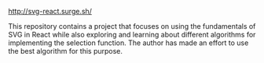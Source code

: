 http://svg-react.surge.sh/

This repository contains a project that focuses on using the fundamentals of SVG in React while also exploring and learning about different algorithms for implementing the selection function. The author has made an effort to use the best algorithm for this purpose.
